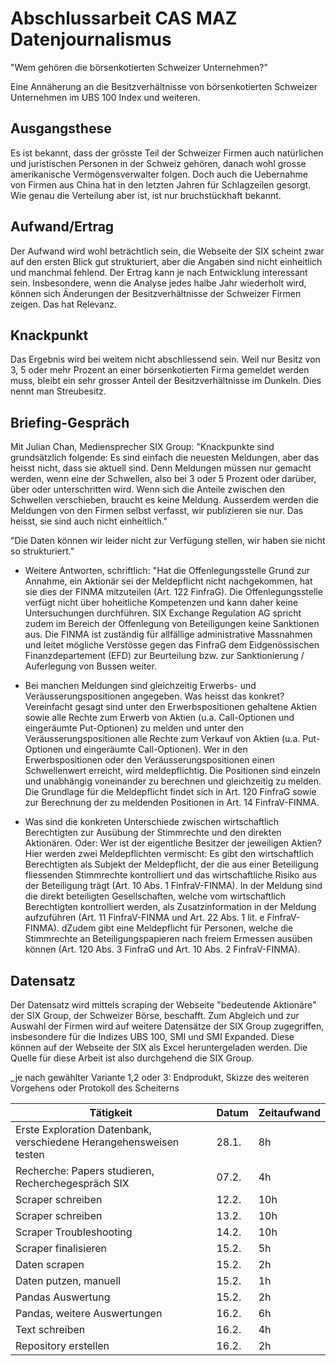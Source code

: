 # Abschlussarbeit CAS MAZ Datenjournalismus
"Wem gehören die börsenkotierten Schweizer Unternehmen?" 

Eine Annäherung an die Besitzverhältnisse von börsenkotierten Schweizer Unternehmen im UBS 100 Index und weiteren.

## Ausgangsthese
Es ist bekannt, dass der grösste Teil der Schweizer Firmen auch natürlichen und juristischen Personen in der Schweiz gehören, danach wohl grosse amerikanische Vermögensverwalter folgen. Doch auch die Uebernahme von Firmen aus China hat in den letzten Jahren für Schlagzeilen gesorgt. Wie genau die Verteilung aber ist, ist nur bruchstückhaft bekannt.

## Aufwand/Ertrag
Der Aufwand wird wohl beträchtlich sein, die Webseite der SIX scheint zwar auf den ersten Blick gut strukturiert, aber die Angaben sind nicht einheitlich und manchmal fehlend. 
Der Ertrag kann je nach Entwicklung interessant sein. Insbesondere, wenn die Analyse jedes halbe Jahr wiederholt wird, können sich Änderungen der Besitzverhältnisse der Schweizer Firmen zeigen. Das hat Relevanz.

## Knackpunkt
Das Ergebnis wird bei weitem nicht abschliessend sein. Weil nur Besitz von 3, 5 oder mehr Prozent an einer börsenkotierten Firma gemeldet werden muss, bleibt ein sehr grosser Anteil der Besitzverhältnisse im Dunkeln. Dies nennt man Streubesitz.

## Briefing-Gespräch
Mit Julian Chan, Mediensprecher SIX Group:
"Knackpunkte sind grundsätzlich folgende: Es sind einfach die neuesten Meldungen, aber das heisst nicht, dass sie aktuell sind. Denn Meldungen müssen nur gemacht werden, wenn eine der Schwellen, also bei 3 oder 5 Prozent oder darüber, über oder unterschritten wird. Wenn sich die Anteile zwischen den Schwellen verschieben, braucht es keine Meldung. Ausserdem werden die Meldungen von den Firmen selbst verfasst, wir publizieren sie nur. Das heisst, sie sind auch nicht einheitlich."

"Die Daten können wir leider nicht zur Verfügung stellen, wir haben sie nicht so strukturiert."

- Weitere Antworten, schriftlich:
"Hat die Offenlegungsstelle Grund zur Annahme, ein Aktionär sei der Meldepflicht nicht nachgekommen, hat sie dies der FINMA mitzuteilen (Art. 122 FinfraG). Die Offenlegungsstelle verfügt nicht über hoheitliche Kompetenzen und kann daher keine Untersuchungen durchführen. SIX Exchange Regulation AG spricht zudem im Bereich der Offenlegung von Beteiligungen keine Sanktionen aus. Die FINMA ist zuständig für allfällige administrative Massnahmen und leitet mögliche Verstösse gegen das FinfraG dem Eidgenössischen Finanzdepartement (EFD) zur Beurteilung bzw. zur Sanktionierung / Auferlegung von Bussen weiter.
 
- Bei manchen Meldungen sind gleichzeitig Erwerbs- und Veräusserungspositionen angegeben. Was heisst das konkret? Vereinfacht gesagt sind unter den Erwerbspositionen gehaltene Aktien sowie alle Rechte zum Erwerb von Aktien (u.a. Call-Optionen und eingeräumte Put-Optionen) zu melden und unter den Veräusserungspositionen alle Rechte zum Verkauf von Aktien (u.a. Put-Optionen und eingeräumte Call-Optionen). Wer in den Erwerbspositionen oder den Veräusserungspositionen einen Schwellenwert erreicht, wird meldepflichtig. Die Positionen sind einzeln und unabhängig voneinander zu berechnen und gleichzeitig zu melden. Die Grundlage für die Meldepflicht findet sich in Art. 120 FinfraG sowie zur Berechnung der zu meldenden Positionen in Art. 14 FinfraV-FINMA.
 
- Was sind die konkreten Unterschiede zwischen wirtschaftlich Berechtigten zur Ausübung der Stimmrechte und den direkten Aktionären. Oder: Wer ist der eigentliche Besitzer der jeweiligen Aktien? Hier werden zwei Meldepflichten vermischt: Es gibt den wirtschaftlich Berechtigten als Subjekt der Meldepflicht, der die aus einer Beteiligung fliessenden Stimmrechte kontrolliert und das wirtschaftliche Risiko aus der Beteiligung trägt (Art. 10 Abs. 1 FinfraV-FINMA). In der Meldung sind die direkt beteiligten Gesellschaften, welche vom wirtschaftlich Berechtigten kontrolliert werden, als Zusatzinformation in der Meldung aufzuführen (Art. 11 FinfraV-FINMA und Art. 22 Abs. 1 lit. e FinfraV-FINMA). dZudem gibt eine Meldepflicht für Personen, welche die Stimmrechte an Beteiligungspapieren nach freiem Ermessen ausüben können (Art. 120 Abs. 3 FinfraG und Art. 10 Abs. 2 FinfraV-FINMA).

## Datensatz
Der Datensatz wird mittels scraping der Webseite "bedeutende Aktionäre" der SIX Group, der Schweizer Börse, beschafft. Zum Abgleich und zur Auswahl der Firmen wird auf weitere Datensätze der SIX Group zugegriffen, insbesondere für die Indizes UBS 100, SMI und SMI Expanded. Diese können auf der Webseite der SIX als Excel heruntergeladen werden. Die Quelle für diese Arbeit ist also durchgehend die SIX Group. 



_je nach gewählter Variante 1,2 oder 3: Endprodukt, Skizze des weiteren
Vorgehens oder Protokoll des Scheiterns




| Tätigkeit                                                          | Datum | Zeitaufwand |
|--------------------------------------------------------------------|-------|-------------|
| Erste Exploration Datenbank, verschiedene Herangehensweisen testen | 28.1. | 8h          |
| Recherche: Papers studieren, Recherchegespräch SIX                 | 07.2. | 4h          |
| Scraper schreiben                                                  | 12.2. | 10h         |
| Scraper schreiben                                                  | 13.2. | 10h         |
| Scraper Troubleshooting                                            | 14.2. | 10h         |
| Scraper finalisieren                                               | 15.2. | 5h          |
| Daten scrapen                                                      | 15.2. | 2h          |
| Daten putzen, manuell                                              | 15.2. | 1h          |
| Pandas Auswertung                                                  | 15.2. | 2h          |
| Pandas, weitere Auswertungen                                       | 16.2. | 6h          |
| Text schreiben                                                     | 16.2. | 4h          |
| Repository erstellen                                               | 16.2. | 2h          |
